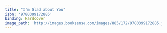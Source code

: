 ```yaml
---
title: "I'm Glad about You"
isbn: '9780399172885'
binding: Hardcover
image_path: 'http://images.booksense.com/images/885/172/9780399172885.jpg'
---
```


